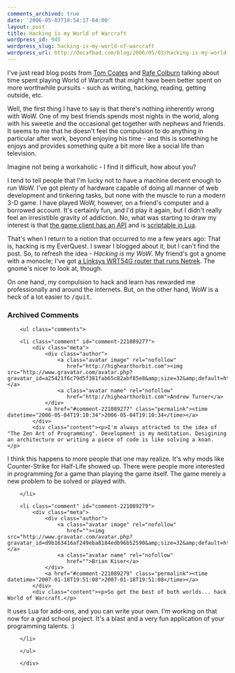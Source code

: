 ```yaml
---
comments_archived: true
date: '2006-05-03T10:54:17-04:00'
layout: post
title: Hacking is my World of Warcraft
wordpress_id: 945
wordpress_slug: hacking-is-my-world-of-warcraft
wordpress_url: http://decafbad.com/blog/2006/05/03/hacking-is-my-world-of-warcraft
---
```

 <p>I've just read blog posts from <a href="http://www.plasticbag.org/archives/2006/05/on_wanting_to_stop_wanting_world_of_warcraft.shtml">Tom Coates</a> and <a href="http://rc3.org/2006/05/the_grim_time_s.php">Rafe Colburn</a> talking about time spent playing World of Warcraft that might have been better spent on more worthwhile pursuits - such as writing, hacking, reading, getting outside, etc.</p>
 <p>Well, the first thing I have to say is that there's nothing inherently wrong with WoW.  One of my best friends spends most nights in the world, along with his sweetie and the occasional get together with nephews and friends.  It seems to me that he doesn't feel the compulsion to do anything in particular after work, beyond enjoying his time - and this is something he enjoys and provides something quite a bit more like a social life than television.</p>
 <p>Imagine not being a workaholic - I find it difficult, how about you?</p>
 <p>I tend to tell people that I'm lucky not to have a machine decent enough to run WoW.  I've got plenty of hardware capable of doing all manner of web development and tinkering tasks, but none with the muscle to run a modern 3-D game.  I have played WoW, however, on a friend's computer and a borrowed account.  It's certainly fun, and I'd play it again, but I didn't really feel an irresistible gravity of addiction.  No, what was starting to draw my interest is that <a href="http://www.wowwiki.com/World_of_Warcraft_API">the game client has an API</a> and is <a href="http://www.wowwiki.com/Lua">scriptable in Lua</a>.</p>
 <p>That's when I return to a notion that occurred to me a few years ago:  That is, hacking is my EverQuest.  I swear I blogged about it, but I can't find the post.  So, to refresh the idea - <em>Hacking is my WoW</em>.  My friend's got a gnome with a monocle; I've got <a href="http://mailman.us.netrek.org/pipermail/netrek-dev/2006-March/002859.html">a Linksys WRT54G router that runs Netrek</a>.  The gnome's nicer to look at, though.</p>
 <p>On one hand, my compulsion to hack and learn has rewarded me professionally and around the internets.  But, on the other hand, WoW is a heck of a lot easier to <kbd>/quit</kbd>.</p>

<div id="comments" class="comments archived-comments">
            <h3>Archived Comments</h3>
            
        <ul class="comments">
            
        <li class="comment" id="comment-221089277">
            <div class="meta">
                <div class="author">
                    <a class="avatar image" rel="nofollow" 
                       href="http://highearthorbit.com"><img src="http://www.gravatar.com/avatar.php?gravatar_id=a25421f6c79d5f381fab65c82abf85e8&amp;size=32&amp;default=http://mediacdn.disqus.com/1320279820/images/noavatar32.png"/></a>
                    <a class="avatar name" rel="nofollow" 
                       href="http://highearthorbit.com">Andrew Turner</a>
                </div>
                <a href="#comment-221089277" class="permalink"><time datetime="2006-05-04T19:10:34">2006-05-04T19:10:34</time></a>
            </div>
            <div class="content"><p>I'm always attracted to the idea of "The Zen Art of Programming". Development is my meditation. Desigining an architecture or writing a piece of code is like solving a koan. </p>

<p>I think this happens to more people that one may realize. It's why mods like Counter-Strike for Half-Life showed up. There were people more interested in programming <em>for</em> a game than playing the game itself. The game merely a new problem to be solved or played with.</p></div>
            
        </li>
    
        <li class="comment" id="comment-221089279">
            <div class="meta">
                <div class="author">
                    <a class="avatar image" rel="nofollow" 
                       href=""><img src="http://www.gravatar.com/avatar.php?gravatar_id=d9b163416af249eba8184edb96b52590&amp;size=32&amp;default=http://mediacdn.disqus.com/1320279820/images/noavatar32.png"/></a>
                    <a class="avatar name" rel="nofollow" 
                       href="">Brian Kiser</a>
                </div>
                <a href="#comment-221089279" class="permalink"><time datetime="2007-01-18T19:51:08">2007-01-18T19:51:08</time></a>
            </div>
            <div class="content"><p>So get the best of both worlds... hack World of Warcraft.</p>

<p>It uses Lua for add-ons, and you can write your own.  I'm working on that now for a grad school project.  It's a blast and a very fun application of your programming talents. :)</p></div>
            
        </li>
    
        </ul>
    
        </div>
    